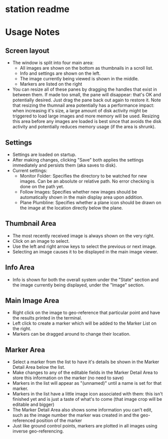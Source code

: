 station readme
=================

Usage Notes
===========
Screen layout
-------------
* The window is split into four main area:
    * All images are shown on the bottom as thumbnails in a scroll list.
    * Info and settings are shown on the left.
    * The image currently being viewed is shown in the middle.
    * Markers are listed on the right
* You can resize all of these panes by dragging the handles that exist in between them. If made too small, the pane will disappear: that's OK and potentially desired. Just drag the pane back out again to restore it. Note that resizing the thumnail area potentially has a performance impact: when increasing it's size, a large amount of disk activity might be triggered to load large images and more memory will be used. Resizing this area before any images are loaded is best since that avoids the disk activity and potentially reduces memory usage (if the area is shrunk).

Settings
--------
* Settings are loaded on startup.
* After making changes, clicking "Save" both applies the settings immediately and persists them (aka saves to disk).
* Current settings:
    * Monitor Folder: Specifies the directory to be watched for new images. Can be an absolute or relative path. No error checking is done on the path yet.
    * Follow Images: Specifies whether new images should be automatically shown in the main display area upon addition.
    * Plane Plumbline: Specifies whether a plane icon should be drawn on the image at the location directly below the plane.

Thumbnail Area
--------------
* The most recently received image is always shown on the very right.
* Click on an image to select.
* Use the left and right arrow keys to select the previous or next image.
* Selecting an image causes it to be displayed in the main image viewer.

Info Area
---------
* Info is shown for both the overall system under the "State" section and the image currently being displayed, under the "Image" section.

Main Image Area
---------------
* Right click on the image to geo-reference that particular point and have the results printed in the terminal.
* Left click to create a marker which will be added to the Marker List on the right.
* Markers can be dragged around to change their location.

Marker Area
----------------
* Select a marker from the list to have it's details be shown in the Marker Detail Area below the list.
* Make changes to any of the editable fields in the Marker Detail Area to store this information on the marker (no need to save)
* Markers in the list will appear as "(unnamed)" until a name is set for that marker.
* Markers in the list have a little image icon associated with them: this isn't finished yet and is just a taste of what's to come (that image crop will be editable and bigger)
* The Marker Detail Area also shows some information you can't edit, such as the image number the marker was created in and the geo-referenced position of the marker
* Just like ground control points, markers are plotted in all images using inverse geo-referencing.